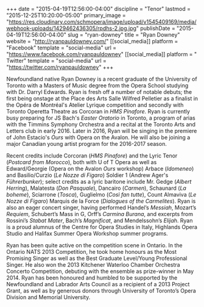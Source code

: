 +++
date = "2015-04-19T12:56:00-04:00"
discipline = "Tenor"
lastmod = "2015-12-25T10:20:00-05:00"
primary_image = "https://res.cloudinary.com/schmopera/image/upload/v1545409169/media/webhook-uploads/1429462436305/rpdhs-2.jpg.jpg"
publishDate = "2015-04-19T12:56:00-04:00"
slug = "ryan-downey"
title = "Ryan Downey"
website = "http://ryanpauldowney.com/"
[[social_media]]
platform = "Facebook"
template = "social-media"
url = "https://www.facebook.com/ryanpauldowney"
[[social_media]]
platform = " Twitter"
template = "social-media"
url = "https://twitter.com/ryanpauldowney"
+++

Newfoundland native Ryan Downey is a recent graduate of the University of Toronto with a Masters of Music degree from the Opera School studying with Dr. Darryl Edwards. Ryan is fresh off a number of notable debuts; the first being onstage at the Place des Arts Salle Wilfred Pelletier as a finalist in the Opéra de Montréal's Atelier Lyrique competition and secondly with Toronto Operetta Theatre as Corcoran in *HMS Pinafore*. Ryan is currently busy preparing for JS Bach's *Easter Oratorio* in Toronto, a program of arias with the Timmins Symphony Orchestra and a recital at the Toronto Arts and Letters club in early 2016. Later in 2016, Ryan will be singing in the premiere of John Estacio's *Ours* with Opera on the Avalon. He will also be joining a major Canadian young artist program for the 2016-2017 season.

Recent credits include Corcoran (*HMS Pinafore*) and the Lyric Tenor (*Postcard from Morocco*), both with U of T Opera as well as Edward/Georgie (Opera on the Avalon *Ours* workshop) Arbace (*Idomeneo*) and Basilio/Curzio (*Le Nozze di Figaro*) Soldier 1 (Andrew Ager's *Führerbunker*); select credits as a lyric baritone include Mr. Gedge (*Albert Herring*), Malatesta (*Don Pasquale*), Dancairo (*Carmen*), Schaunard (*La boheme*), Sciarrone (*Tosca*), Guglielmo (*Così fan tutte*), Count Almaviva (*Le Nozze di Figaro*) Marquis de la Force (*Dialogues of the Carmelites*). Ryan is also an eager concert singer, having performed Handel’s *Messiah*, Mozart’s *Requiem*, Schubert’s Mass in G, Orff’s *Carmina Burana*, and excerpts from Rossini’s *Stabat Mater*, Bach’s *Magnificat*, and Mendelssohn’s *Elijah*. Ryan is a proud alumnus of the Centre for Opera Studies in Italy, Highlands Opera Studio and Halifax Summer Opera Workshop summer programs. 

Ryan has been quite active on the competition scene in Ontario. In the Ontario NATS 2013 Competition, he took home honours as the Most Promising Singer as well as the Best Graduate Level/Young Professional Singer. He also won the 2013 Kitchener Waterloo Chamber Orchestra Concerto Competition, debuting with the ensemble as prize-winner in May 2014. Ryan has been honoured and humbled to be supported by the Newfoundland and Labrador Arts Council as a recipient of a 2013 Project Grant, as well as by generous donors through University of Toronto’s Opera Division and Memorial University.
